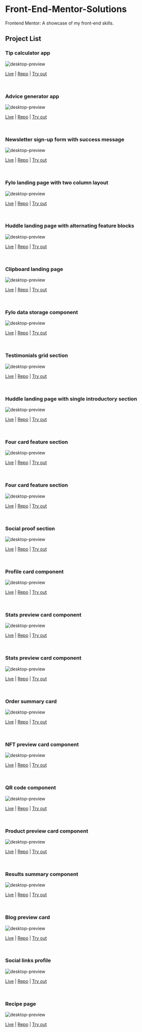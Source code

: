 # Front-End-Mentor-Solutions

Frontend Mentor: A showcase of my front-end skills.

## Project List

### Tip calculator app

![desktop-preview](23-tip-calculator-app-main/design/desktop-preview.jpg)

[Live](https://rhafaelc.github.io/Front-End-Mentor-Solutions/23-tip-calculator-app-main) | [Repo](https://github.com/rhafaelc/Front-End-Mentor-Solutions/tree/main/23-tip-calculator-app-main/) | [Try out](https://www.frontendmentor.io/challenges/tip-calculator-app-ugJNGbJUX)

<br>

### Advice generator app

![desktop-preview](22-advice-generator-app-main/design/desktop-preview.jpg)

[Live](https://rhafaelc.github.io/Front-End-Mentor-Solutions/22-advice-generator-app-main) | [Repo](https://github.com/rhafaelc/Front-End-Mentor-Solutions/tree/main/22-advice-generator-app-main/) | [Try out](https://www.frontendmentor.io/challenges/advice-generator-app-QdUG-13db)

<br>

### Newsletter sign-up form with success message

![desktop-preview](21-newsletter-sign-up-with-success-message-main/design/desktop-preview.jpg)

[Live](https://rhafaelc.github.io/Front-End-Mentor-Solutions/21-newsletter-sign-up-with-success-message-main) | [Repo](https://github.com/rhafaelc/Front-End-Mentor-Solutions/tree/main/21-newsletter-sign-up-with-success-message-main/) | [Try out](https://www.frontendmentor.io/challenges/newsletter-signup-form-with-success-message-3FC1AZbNrv)

<br>

### Fylo landing page with two column layout

![desktop-preview](20-fylo-landing-page-with-two-column-layout-master/design/desktop-preview.jpg)

[Live](https://rhafaelc.github.io/Front-End-Mentor-Solutions/20-fylo-landing-page-with-two-column-layout-master) | [Repo](https://github.com/rhafaelc/Front-End-Mentor-Solutions/tree/main/20-fylo-landing-page-with-two-column-layout-master/) | [Try out](https://www.frontendmentor.io/challenges/fylo-landing-page-with-two-column-layout-5ca5ef041e82137ec91a50f5)

<br>

### Huddle landing page with alternating feature blocks

![desktop-preview](19-huddle-landing-page-with-alternating-feature-blocks-master/design/desktop-preview.jpg)

[Live](https://rhafaelc.github.io/Front-End-Mentor-Solutions/19-huddle-landing-page-with-alternating-feature-blocks-master) | [Repo](https://github.com/rhafaelc/Front-End-Mentor-Solutions/tree/main/19-huddle-landing-page-with-alternating-feature-blocks-master/) | [Try out](https://www.frontendmentor.io/challenges/huddle-landing-page-with-alternating-feature-blocks-5ca5f5981e82137ec91a5100)

<br>

### Clipboard landing page

![desktop-preview](18-clipboard-landing-page-master/design/desktop-preview.jpg)

[Live](https://rhafaelc.github.io/Front-End-Mentor-Solutions/18-clipboard-landing-page-master) | [Repo](https://github.com/rhafaelc/Front-End-Mentor-Solutions/tree/main/18-clipboard-landing-page-master/) | [Try out](https://www.frontendmentor.io/challenges/clipboard-landing-page-5cc9bccd6c4c91111378ecb9)

<br>

### Fylo data storage component

![desktop-preview](17-fylo-data-storage-component-master/design/desktop-preview.jpg)

[Live](https://rhafaelc.github.io/Front-End-Mentor-Solutions/17-fylo-data-storage-component-master) | [Repo](https://github.com/rhafaelc/Front-End-Mentor-Solutions/tree/main/17-fylo-data-storage-component-master/) | [Try out](https://www.frontendmentor.io/challenges/fylo-data-storage-component-1dZPRbV5n)

<br>

### Testimonials grid section

![desktop-preview](16-testimonials-grid-section-main/design/desktop-preview.jpg)

[Live](https://rhafaelc.github.io/Front-End-Mentor-Solutions/16-testimonials-grid-section-main) | [Repo](https://github.com/rhafaelc/Front-End-Mentor-Solutions/tree/main/16-testimonials-grid-section-main/) | [Try out](https://www.frontendmentor.io/challenges/testimonials-grid-section-Nnw6J7Un7)

<br>

### Huddle landing page with single introductory section

![desktop-preview](15-huddle-landing-page-with-single-introductory-section-master/design/desktop-preview.jpg)

[Live](https://rhafaelc.github.io/Front-End-Mentor-Solutions/15-huddle-landing-page-with-single-introductory-section-master) | [Repo](https://github.com/rhafaelc/Front-End-Mentor-Solutions/tree/main/15-huddle-landing-page-with-single-introductory-section-master/) | [Try out](https://www.frontendmentor.io/challenges/huddle-landing-page-with-a-single-introductory-section-B_2Wvxgi0)

<br>

### Four card feature section

![desktop-preview](14-single-price-grid-component-master/design/desktop-preview.jpg)

[Live](https://rhafaelc.github.io/Front-End-Mentor-Solutions/14-single-price-grid-component-master) | [Repo](https://github.com/rhafaelc/Front-End-Mentor-Solutions/tree/main/14-single-price-grid-component-master/) | [Try out](https://www.frontendmentor.io/challenges/single-price-grid-component-5ce41129d0ff452fec5abbbc)

<br>

### Four card feature section

![desktop-preview](13-four-card-feature-section-master/design/desktop-preview.jpg)

[Live](https://rhafaelc.github.io/Front-End-Mentor-Solutions/13-four-card-feature-section-master) | [Repo](https://github.com/rhafaelc/Front-End-Mentor-Solutions/tree/main/13-four-card-feature-section-master/) | [Try out](https://www.frontendmentor.io/challenges/four-card-feature-section-weK1eFYK)

<br>

### Social proof section

![desktop-preview](12-social-proof-section-master/design/desktop-preview.jpg)

[Live](https://rhafaelc.github.io/Front-End-Mentor-Solutions/12-social-proof-section-master) | [Repo](https://github.com/rhafaelc/Front-End-Mentor-Solutions/tree/main/12-social-proof-section-master/) | [Try out](https://www.frontendmentor.io/challenges/profile-card-component-cfArpWshJ)

<br>

### Profile card component

![desktop-preview](11-profile-card-component-main/design/desktop-preview.jpg)

[Live](https://rhafaelc.github.io/Front-End-Mentor-Solutions/11-profile-card-component-main) | [Repo](https://github.com/rhafaelc/Front-End-Mentor-Solutions/tree/main/11-profile-card-component-main/) | [Try out](https://www.frontendmentor.io/challenges/profile-card-component-cfArpWshJ)

<br>

### Stats preview card component

![desktop-preview](10-3-column-preview-card-component-main/design/desktop-preview.jpg)

[Live](https://rhafaelc.github.io/Front-End-Mentor-Solutions/10-3-column-preview-card-component-main) | [Repo](https://github.com/rhafaelc/Front-End-Mentor-Solutions/tree/main/10-3-column-preview-card-component-main/) | [Try out](https://www.frontendmentor.io/challenges/3column-preview-card-component-pH92eAR2-)

<br>

### Stats preview card component

![desktop-preview](09-stats-preview-card-component-main/design/desktop-preview.jpg)

[Live](https://rhafaelc.github.io/Front-End-Mentor-Solutions/09-stats-preview-card-component-main) | [Repo](https://github.com/rhafaelc/Front-End-Mentor-Solutions/tree/main/09-stats-preview-card-component-main/) | [Try out](https://www.frontendmentor.io/challenges/stats-preview-card-component-8JqbgoU62)

<br>

### Order summary card

![desktop-preview](08-order-summary-component-main/design/desktop-preview.jpg)

[Live](https://rhafaelc.github.io/Front-End-Mentor-Solutions/08-order-summary-component-main) | [Repo](https://github.com/rhafaelc/Front-End-Mentor-Solutions/tree/main/08-order-summary-component-main/) | [Try out](https://www.frontendmentor.io/challenges/order-summary-component-QlPmajDUj)

<br>

### NFT preview card component

![desktop-preview](07-nft-preview-card-component-main/design/desktop-preview.jpg)

[Live](https://rhafaelc.github.io/Front-End-Mentor-Solutions/07-nft-preview-card-component-main) | [Repo](https://github.com/rhafaelc/Front-End-Mentor-Solutions/tree/main/07-nft-preview-card-component-main/) | [Try out](https://www.frontendmentor.io/challenges/nft-preview-card-component-SbdUL_w0U)

<br>

### QR code component

![desktop-preview](06-qr-code-component-main/design/desktop-preview.jpg)

[Live](https://rhafaelc.github.io/Front-End-Mentor-Solutions/06-qr-code-component-main) | [Repo](https://github.com/rhafaelc/Front-End-Mentor-Solutions/tree/main/06-qr-code-component-main/) | [Try out](https://www.frontendmentor.io/challenges/qr-code-component-iux_sIO_H)

<br>

### Product preview card component

![desktop-preview](05-product-preview-card-component-main/design/desktop-preview.jpg)

[Live](https://rhafaelc.github.io/Front-End-Mentor-Solutions/05-product-preview-card-component-main) | [Repo](https://github.com/rhafaelc/Front-End-Mentor-Solutions/tree/main/05-product-preview-card-component-main/) | [Try out](https://www.frontendmentor.io/challenges/product-preview-card-component-GO7UmttRfa)

<br>

### Results summary component

![desktop-preview](04-results-summary-component-main/design/desktop-preview.jpg)

[Live](https://rhafaelc.github.io/Front-End-Mentor-Solutions/04-results-summary-component-main) | [Repo](https://github.com/rhafaelc/Front-End-Mentor-Solutions/tree/main/04-results-summary-component-main) | [Try out](https://www.frontendmentor.io/challenges/results-summary-component-CE_K6s0maV)

<br>

### Blog preview card

![desktop-preview](03-blog-preview-card-main/design/desktop-preview.jpg)

[Live](https://rhafaelc.github.io/Front-End-Mentor-Solutions/03-blog-preview-card-main) | [Repo](https://github.com/rhafaelc/Front-End-Mentor-Solutions/tree/main/03-blog-preview-card-main/) | [Try out](https://www.frontendmentor.io/challenges/blog-preview-card-ckPaj01IcS)

<br>

### Social links profile

![desktop-preview](02-social-links-profile-main/design/desktop-preview.jpg)

[Live](https://rhafaelc.github.io/Front-End-Mentor-Solutions/02-social-links-profile-main) | [Repo](https://github.com/rhafaelc/Front-End-Mentor-Solutions/tree/main/02-social-links-profile-main/) | [Try out](https://www.frontendmentor.io/challenges/social-links-profile-UG32l9m6dQ)

<br>

### Recipe page

![desktop-preview](01-recipe-page-main/design/desktop-preview.jpg)

[Live](https://rhafaelc.github.io/Front-End-Mentor-Solutions/01-recipe-page-main) | [Repo](https://github.com/rhafaelc/Front-End-Mentor-Solutions/tree/main/01-recipe-page-main/) | [Try out](https://www.frontendmentor.io/challenges/recipe-page-KiTsR8QQKm)

<br>
